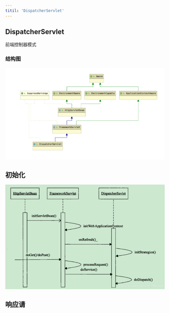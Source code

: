 ```yaml
---
titil: 'DispatcherServlet'
---
```


## DispatcherServlet

前端控制器模式

### 结构图

![](../../../resources/spring/DispatcherServlet.png)

## 初始化

![](../../../resources/spring/2019021808191633.png)



## 响应请